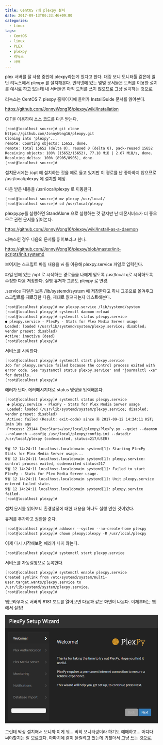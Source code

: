 ```yaml
---
title: CentOS 7에 plexpy 설치
date: 2017-09-13T00:33:46+09:00
categories:
  - Linux
tags:
  - CentOS
  - linux
  - PLEX
  - plexpy
  - 리눅스
  - 서버
---
```

plex 서버를 잘 사용 중인데 plexpy라는게 있다고 한다. 대강 보니 모니터툴 같은데 일단 리눅스에서 plexpy 를 설치해본다. 인터넷에 있는 몇몇 문서들은 도커를 이용한 설치를 예시로 하고 있는데 내 서버들은 아직 도커를 쓰지 않으므로 그냥 설치하는 것으로.

리눅스는 CentOS 7. plexpy 홈페이지에 들어가 InstallGuide 문서를 읽어본다.

<https://github.com/JonnyWong16/plexpy/wiki/Installation>

GIT을 이용하여 소스 코드를 다운 받는다.

```
[root@localhost source]# git clone https://github.com/JonnyWong16/plexpy.git
Cloning into 'plexpy'...
remote: Counting objects: 15652, done.
remote: Total 15652 (delta 0), reused 0 (delta 0), pack-reused 15652
Receiving objects: 100% (15652/15652), 77.18 MiB | 2.67 MiB/s, done.
Resolving deltas: 100% (8905/8905), done.
[root@localhost source]#
```

설치문서에는 /opt 에 설치하는 것을 예로 들고 있지만 이 경로를 난 좋아하지 않으므로 /usr/local/plexpy 에 설치할 예정.

다운 받은 내용을 /usr/local/plexpy 로 이동한다.

```
[root@localhost source]# mv plexpy /usr/local/
[root@localhost source]# cd /usr/local/plexpy
```

plexpy.py를 실행하면 StandAlone 으로 실행하는 것 같지만 난 데몬서비스가 더 좋으므로 관련 문서를 읽어본다.

<https://github.com/JonnyWong16/plexpy/wiki/Install-as-a-daemon>

리눅스인 경우 다음의 문서를 읽어보라고 한다.

<https://github.com/JonnyWong16/plexpy/blob/master/init-scripts/init.systemd>

보여지는 스크립트 파일 내용을 vi 를 이용해 plexpy.service 파일로 입력한다.

파일 안에 있는 /opt 로 시작하는 경로들을 나에게 맞도록 /usr/local q로 시작하도록 수정한 다음 저장한다. 실행 유저과 그룹도 plexpy 로 변경.

.service 파일은 보통 /lib/systemd/system 에 저장한다고 하니 그곳으로 옮겨주고 스크립트를 재로딩한 다음, 제대로 읽혀지는지 테스트해본다.

```
[root@localhost plexpy]# mv plexpy.service /lib/systemd/system
[root@localhost plexpy]# systemctl daemon-reload
[root@localhost plexpy]# systemctl status plexpy.service
● plexpy.service - PlexPy - Stats for Plex Media Server usage
Loaded: loaded (/usr/lib/systemd/system/plexpy.service; disabled; vendor preset: disabled)
Active: inactive (dead)
[root@localhost plexpy]#
```

서비스를 시작한다.

```
[root@localhost plexpy]# systemctl start plexpy.service
Job for plexpy.service failed because the control process exited with error code. See "systemctl status plexpy.service" and "journalctl -xe" for details.
[root@localhost plexpy]#
```

에러가 난다. 에러메시지대로 status 명령을 입력해본다.

```
[root@localhost plexpy]# systemctl status plexpy.service
 ● plexpy.service - PlexPy - Stats for Plex Media Server usage
 Loaded: loaded (/usr/lib/systemd/system/plexpy.service; disabled; vendor preset: disabled)
 Active: failed (Result: exit-code) since 화 2017-09-12 14:24:11 KST; 1min 10s ago
 Process: 23144 ExecStart=/usr/local/plexpy/PlexPy.py --quiet --daemon --nolaunch --config /usr/local/plexpy/config.ini --datadir /usr/local/plexpy (code=exited, status=217/USER)

9월 12 14:24:11 localhost.localdomain systemd[1]: Starting PlexPy - Stats for Plex Media Server usage...
9월 12 14:24:11 localhost.localdomain systemd[1]: plexpy.service: control process exited, code=exited status=217
9월 12 14:24:11 localhost.localdomain systemd[1]: Failed to start PlexPy - Stats for Plex Media Server usage.
9월 12 14:24:11 localhost.localdomain systemd[1]: Unit plexpy.service entered failed state.
9월 12 14:24:11 localhost.localdomain systemd[1]: plexpy.service failed.
[root@localhost plexpy]#
```

설치 문서를 읽어보니 환경설정에 대한 내용을 하나도 실행 안한 것이었다.

유저를 추가하고 권한을 준다.

```
[root@localhost plexpy]# adduser --system --no-create-home plexpy
[root@localhost plexpy]# chown plexpy:plexpy -R /usr/local/plexpy
```

이제 다시 시작해보면 에러가 나지 않는다.

```
[root@localhost plexpy]# systemctl start plexpy.service
```

서비스를 자동실행으로 등록한다.

```
[root@localhost plexpy]# systemctl enable plexpy.service
Created symlink from /etc/systemd/system/multi-user.target.wants/plexpy.service to /usr/lib/systemd/system/plexpy.service.
[root@localhost plexpy]#
```

웹브라우저로 서버의 8181 포트를 열어보면 다음과 같은 화면이 나온다. 이제부터는 웹에서 설정!

![](/assets/images/pleypy.png)

그런데 막상 설치해서 보니까 이게 뭐... 딱히 모니터링이라 하기도 애매하고... 어디다 써야할지는 잘 모르겠다. 아파치에 같이 물릴려고 했는데 귀찮아서 그냥 쓰는 것으로.
